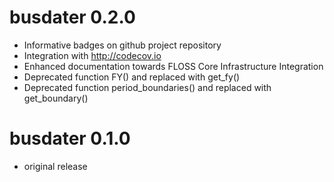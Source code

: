 # busdater 0.2.0

* Informative badges on github project repository
* Integration with http://codecov.io
* Enhanced documentation towards FLOSS Core Infrastructure Integration
* Deprecated function FY() and replaced with get_fy()
* Deprecated function period_boundaries() and replaced with get_boundary()

# busdater 0.1.0

* original release
